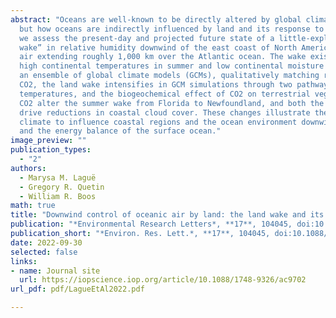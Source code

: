 ```yaml
---
abstract: "Oceans are well-known to be directly altered by global climate forcings such as greenhouse gas changes,
  but how oceans are indirectly influenced by land and its response to such forcings remains less explored. Here, 
  we assess the present-day and projected future state of a little-explored feature of the climate system -- a “land
  wake” in relative humidity downwind of the east coast of North America, consisting of low-humidity continental
  air extending roughly 1,000 km over the Atlantic ocean. The wake exists throughout the year, but is supported by
  high continental temperatures in summer and low continental moisture in winter. The wake is well represented in 
  an ensemble of global climate models (GCMs), qualitatively matching reanalysis data. Under increasing atmospheric 
  CO2, the land wake intensifies in GCM simulations through two pathways: the radiative effects of CO2 on surface
  temperatures, and the biogeochemical effect of CO2 on terrestrial vegetation. Vegetation responses to increased
  CO2 alter the summer wake from Florida to Newfoundland, and both the radiative and biogeochemical effects of CO2
  drive reductions in coastal cloud cover. These changes illustrate the potential of rapidly changing terrestrial
  climate to influence coastal regions and the ocean environment downwind of continents through both light conditions
  and the energy balance of the surface ocean."
image_preview: ""
publication_types:
  - "2"
authors:
  - Marysa M. Laguë
  - Gregory R. Quetin
  - William R. Boos
math: true
title: "Downwind control of oceanic air by land: the land wake and its sensitivity to CO2"
publication: "*Environmental Research Letters*, **17**, 104045, doi:10.1088/1748-9326/ac9702"
publication_short: "*Environ. Res. Lett.*, **17**, 104045, doi:10.1088/1748-9326/ac9702"
date: 2022-09-30
selected: false
links:
- name: Journal site
  url: https://iopscience.iop.org/article/10.1088/1748-9326/ac9702
url_pdf: pdf/LagueEtAl2022.pdf

---
```

